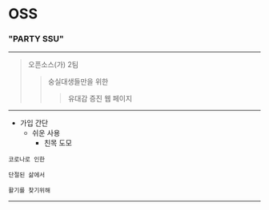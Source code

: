 # OSS
### **"PARTY SSU"** 
* * *
> 오픈소스(가) 2팀
> > 숭실대생들만을 위한
> > > 유대감 증진 웹 페이지 
---
* 가입 간단
  * 쉬운 사용
    * 친목 도모
  
<code>코로나로 인한</code>

 <code>단절된 삶에서</code>

  <code>활기를 찾기위해</code>
- - - 
